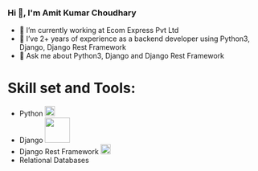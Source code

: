 ### Hi 👋, I'm Amit Kumar Choudhary
 - 🔭 I’m currently working at Ecom Express Pvt Ltd
 - 🌱 I’ve 2+ years of experience as a backend developer using Python3, Django, Django Rest Framework
 -  💬 Ask me about Python3, Django and Django Rest Framework
# Skill set and Tools:
  - Python <img src="https://user-images.githubusercontent.com/45892851/133791249-1985bec7-2de9-4422-a1be-374e2082ff1c.png"  width="20"/>
  - Django <img src="https://user-images.githubusercontent.com/45892851/133791765-9aa1a5f8-a38d-463b-8895-a8dd4433d3df.jpeg" width="50"/>
  - Django Rest Framework <img src="https://user-images.githubusercontent.com/45892851/133791992-cb6c0284-2e9a-4ecc-a9f5-f029b12588fd.png" width="20"/>
  - Relational Databases
